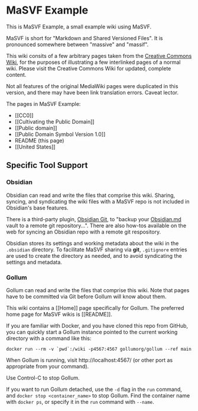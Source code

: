 # MaSVF Example

This is MaSVF Example, a small example wiki using MaSVF.

MaSVF is short for "Markdown and Shared Versioned Files". It is pronounced somewhere between "massive" and "massif".

This wiki consits of a few arbitrary pages taken from the [Creative Commons Wiki](https://wiki.creativecommons.org/wiki/Main_Page), for the purposes of illustrating a few interlinked pages of a normal wiki.  Please visit the Creative Commons Wiki for updated, complete content.

Not all features of the original MediaWiki pages were duplicated in this version, and there may have been link translation errors. Caveat lector.

The pages in MaSVF Example:

- [[CC0]]
- [[Cultivating the Public Domain]]
- [[Public domain]]
- [[Public Domain Symbol Version 1.0]]
- README (this page)
- [[United States]]

## Specific Tool Support

### Obsidian

Obsidian can read and write the files that comprise this wiki.  Sharing, syncing, and syndicating the wiki files with a MaSVF repo is not included in Obsidian's base features.

There is a third-party plugin, [Obsidian Git](https://github.com/denolehov/obsidian-git), to "backup your [Obsidian.md](https://obsidian.md/) vault to a remote git repository...".  There are also how-tos available on the web for syncing an Obsidian repo with a remote git respository.

Obsidian stores its settings and working metadata about the wiki in the `.obsidian` directory.  To facilitate MaSVF sharing via **git**, `.gitignore`  entries are used to create the directory as needed, and to avoid syndicating the settings and metadata.

### Gollum

Gollum can read and write the files that comprise this wiki.  Note that pages have to be committed via Git before Gollum will know about them.

This wiki contains a [[Home]] page specifically for Gollum.  The preferred home page for MaSVF wikis is [[README]].

If you are familiar with Docker, and you have cloned this repo from GitHub, you can quickly start a Gollum instance pointed to the current working directory with a command like this:

```shell
docker run --rm -v `pwd`:/wiki -p4567:4567 gollumorg/gollum --ref main
```

When Gollum is running, visit http://localhost:4567/ (or other port as appropriate from your command).

Use Control-C to stop Gollum.

If you want to run Gollum detached, use the `-d` flag in the `run` command, and `docker stop <container_name>` to stop Gollum.  Find the container name with `docker ps`, or specify it in the `run` command with `--name`.
